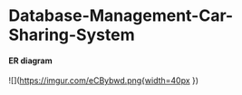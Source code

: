 # Database-Management-Car-Sharing-System

#### ER diagram 

![](https://imgur.com/eCBybwd.png{width=40px })
